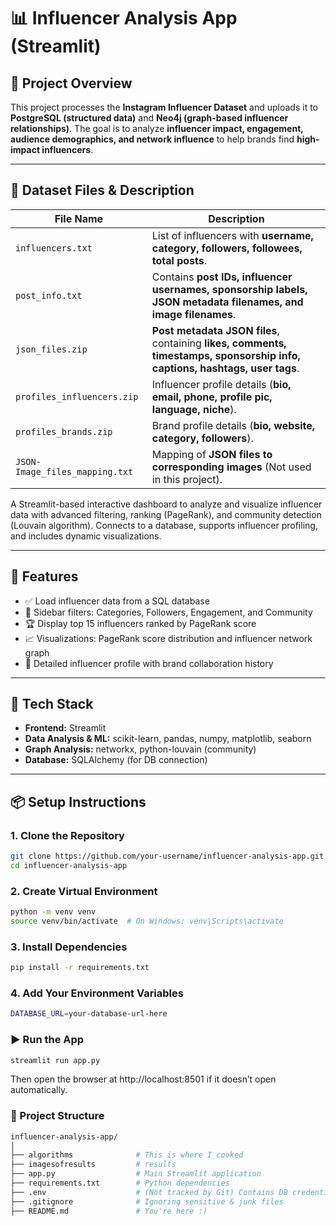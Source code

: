 # 📊 Influencer Analysis App (Streamlit)

## 🚀 Project Overview
This project processes the **Instagram Influencer Dataset** and uploads it to **PostgreSQL (structured data)** and **Neo4j (graph-based influencer relationships)**. The goal is to analyze **influencer impact, engagement, audience demographics, and network influence** to help brands find **high-impact influencers**.

---

## 📂 **Dataset Files & Description**
| **File Name** | **Description** |
|--------------|---------------|
| `influencers.txt` | List of influencers with **username, category, followers, followees, total posts**. |
| `post_info.txt` | Contains **post IDs, influencer usernames, sponsorship labels, JSON metadata filenames, and image filenames**. |
| `json_files.zip` | **Post metadata JSON files**, containing **likes, comments, timestamps, sponsorship info, captions, hashtags, user tags**. |
| `profiles_influencers.zip` | Influencer profile details (**bio, email, phone, profile pic, language, niche**). |
| `profiles_brands.zip` | Brand profile details (**bio, website, category, followers**). |
| `JSON-Image_files_mapping.txt` | Mapping of **JSON files to corresponding images** (Not used in this project). |

A Streamlit-based interactive dashboard to analyze and visualize influencer data with advanced filtering, ranking (PageRank), and community detection (Louvain algorithm). Connects to a database, supports influencer profiling, and includes dynamic visualizations.

---

## 🚀 Features

- ✅ Load influencer data from a SQL database
- 🎯 Sidebar filters: Categories, Followers, Engagement, and Community
- 🏆 Display top 15 influencers ranked by PageRank score
- 📈 Visualizations: PageRank score distribution and influencer network graph
- 🔎 Detailed influencer profile with brand collaboration history

---

## 🧠 Tech Stack

- **Frontend:** Streamlit  
- **Data Analysis & ML:** scikit-learn, pandas, numpy, matplotlib, seaborn  
- **Graph Analysis:** networkx, python-louvain (community)  
- **Database:** SQLAlchemy (for DB connection)  

---

## 📦 Setup Instructions

### 1. Clone the Repository

```bash
git clone https://github.com/your-username/influencer-analysis-app.git
cd influencer-analysis-app
```
### 2. Create Virtual Environment

```bash
python -m venv venv
source venv/bin/activate  # On Windows: venv\Scripts\activate
```
### 3. Install Dependencies

```bash
pip install -r requirements.txt
```
###  4. Add Your Environment Variables

```bash
DATABASE_URL=your-database-url-here
```

### ▶️ Run the App
```bash
streamlit run app.py
```
Then open the browser at http://localhost:8501 if it doesn’t open automatically.

### 📁 Project Structure

```bash
influencer-analysis-app/
│
├── algorithms              # This is where I cooked
├── imagesofresults         # results
├── app.py                  # Main Streamlit application
├── requirements.txt        # Python dependencies
├── .env                    # (Not tracked by Git) Contains DB credentials
├── .gitignore              # Ignoring sensitive & junk files
├── README.md               # You're here :)
```
